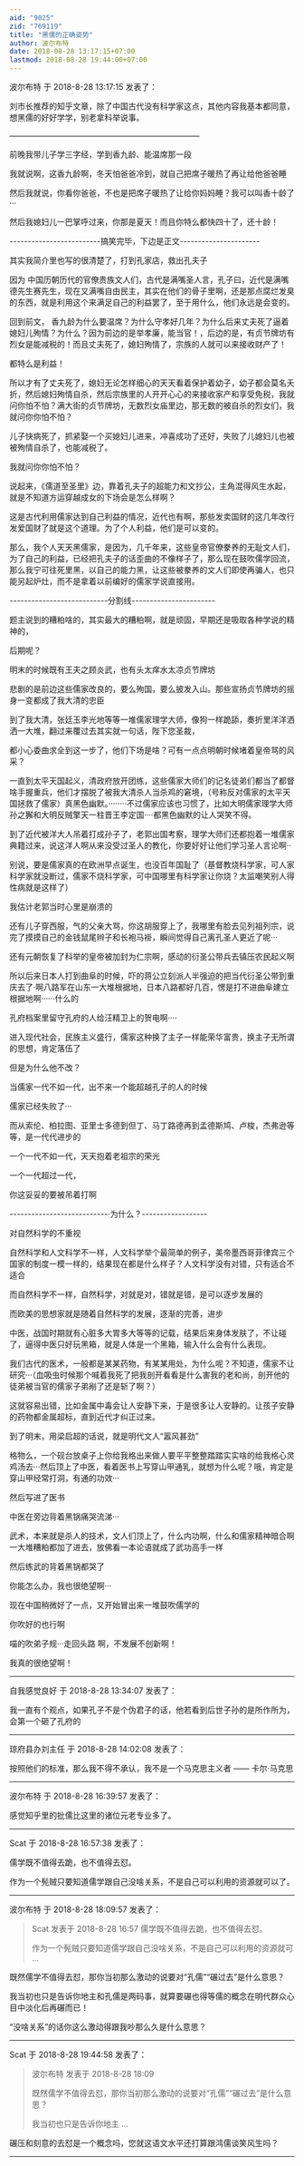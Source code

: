 ```yaml
---
aid: "9025"
zid: "769119"
title: "黑儒的正确姿势"
author: 波尔布特
date: 2018-08-28 13:17:15+07:00
lastmod: 2018-08-28 19:44:00+07:00
---
```


波尔布特 于 2018-8-28 13:17:15 发表了：

刘市长推荐的知乎文章，除了中国古代没有科学家这点，其他内容我基本都同意，想黑儒的好好学学，别老拿科举说事。

————————————————————————

前晚我带儿子学三字经，学到香九龄、能温席那一段

我就说啊，这香九龄啊，冬天怕爸爸冷到，就自己把席子暖热了再让给他爸爸睡

然后我就说，你看你爸爸，不也是把席子暖热了让给你妈妈睡？我可以叫香十龄了···

然后我媳妇儿一巴掌呼过来，你那是夏天！而且你特么都快四十了，还十龄！

-------------------------搞笑完毕，下边是正文----------------------

其实我简介里也写的很清楚了，打到孔家店，救出孔夫子

因为 中国历朝历代的官僚贵族文人们，古代是满嘴圣人言，孔子曰，近代是满嘴德先生赛先生，现在又满嘴自由民主，其实在他们的骨子里啊，还是那点腐烂发臭的东西，就是利用这个来满足自己的利益罢了，至于用什么，他们永远是会变的。

回到前文， 香九龄为什么要温席？为什么守孝好几年？为什么后来丈夫死了逼着媳妇儿殉情？为什么？因为前边的是举孝廉，能当官！，后边的是，有贞节牌坊有烈女是能减税的！而且丈夫死了，媳妇殉情了，宗族的人就可以来接收财产了！

都特么是利益！

所以才有了丈夫死了，媳妇无论怎样细心的天天看着保护着幼子，幼子都会莫名夭折，然后媳妇殉情自杀，然后宗族里的人开开心心的来接收家产和享受免税，我就问你怕不怕？满大街的贞节牌坊，无数烈女庙里边，那无数的被自杀的烈女们，我就问你你怕不怕？

儿子快病死了，抓紧娶一个买媳妇儿进来，冲喜成功了还好，失败了儿媳妇儿也被被殉情自杀了，也能减税了。

我就问你你怕不怕？

说起来，《儒道至圣里》边，靠着孔夫子的超能力和文抄公，主角混得风生水起，就是不知道方运穿越成女的下场会是怎么样啊？

这是古代利用儒家达到自己利益的情况，近代也有啊，那些发卖国财的这几年改行发爱国财了就是这个道理。为了个人利益，他们是可以变的。

那么，我个人天天黑儒家，是因为，几千年来，这些皇帝官僚豢养的无耻文人们，为了自己的利益，已经把孔夫子的话歪曲的不像样子了，那么现在鼓吹儒学回流，那么我宁可往死里黑，以自己的能力黑，让这些被豢养的文人们即使再骗人，也只能另起炉灶，而不是拿着以前编好的儒家学说直接用。

---------------------------分割线-----------------------

题主说到的糟粕啥的，其实最大的糟粕啊，就是顽固，早期还是吸取各种学说的精神的，

后期呢？

明末的时候既有王夫之顾炎武，也有头太痒水太凉贞节牌坊

悲剧的是前边这些儒家改良的，要么殉国，要么披发入山。那些宣扬贞节牌坊的摇身一变都成了我大清的忠臣

到了我大清，张廷玉李光地等等一堆儒家理学大师，像狗一样跪舔，奏折里洋洋洒洒一大堆，翻过来覆过去其实就一句话，陛下您圣裁，

都小心委曲求全到这一步了，他们下场是啥？可有一点点明朝时候堵着皇帝骂的风采？

一直到太平天国起义，清政府放开团练，这些儒家大师们的记名徒弟们都当了都督啥手握重兵，他们才摆脱了被我大清杀人当杀鸡的窘境，（号称反对儒家的太平天国拯救了儒家）真黑色幽默。········不过儒家应该也习惯了，比如大明儒家理学大师孙之獬和大明反贼擎天一柱晋王李定国····都黑色幽默的让人哭笑不得。

到了近代被洋大人吊着打成孙子了，老郭出国考察，理学大师们还都抱着一堆儒家典籍过来，说这洋人啊从来没受过圣人的教化，你要好好让他们学习圣人言论啊··

别说，要是儒家真的在欧洲早点诞生，也没百年国耻了（基督教烧科学家，可人家科学家就没断过，儒家不烧科学家，可中国哪里有科学家让你烧？太监嘲笑别人得性病就是这样了）

我估计老郭当时心里是崩溃的

还有儿子穿西服，气的父亲大骂，你这胡服穿上了，我哪里有脸去见列祖列宗，说完了摸摸自己的金钱鼠尾辫子和长袍马褂，瞬间觉得自己离孔圣人更近了呢···

还有元朝恢复了科举的皇帝被加封为仁宗啊，感动的衍圣公带兵去镇压农民起义啊

所以后来日本人打到曲阜的时候，吓的蒋公立刻派人半强迫的把当代衍圣公带到重庆去了·啊八路军在山东一大堆根据地，日本八路都好几百，愣是打不进曲阜建立根据地啊······什么的

孔府档案里留守孔府的人给汪精卫上的贺电啊····

进入现代社会，民族主义盛行，儒家这种换了主子一样能荣华富贵，换主子无所谓的思想，肯定落伍了

但是为什么他不改？

当儒家一代不如一代，出不来一个能超越孔子的人的时候

儒家已经失败了···

而从索伦、柏拉图、亚里士多德到但丁、马丁路德再到孟德斯鸠、卢梭，杰弗逊等等，是一代代进步的

一个一代不如一代，天天抱着老祖宗的荣光

一个一代超过一代，

你这妥妥的要被吊着打啊

---------------------------·为什么？------------------

对自然科学的不重视

自然科学和人文科学不一样，人文科学举个最简单的例子，美帝墨西哥菲律宾三个国家的制度一模一样的，结果现在都是什么样子？人文科学没有对错，只有适合不适合

而自然科学不一样，自然科学，对就是对，错就是错，是可以逐步发展的

而欧美的思想家就是随着自然科学的发展，逐渐的完善，进步

中医，战国时期就有心脏多大胃多大等等的记载，结果后来身体发肤了，不让碰了，逼得中医只好玩黑箱，就是人体是一个黑箱，输入什么会有什么表现。

我们古代的医术，一般都是某某药物，有某某用处，为什么呢？不知道，儒家不让研究···（血吸虫时候那个喊着我死了把我剖开看看是什么害我的老和尚，剖开他的徒弟被当官的儒家子弟剐了还是斩了啊？）

这就容易出错，比如金属中毒会让人安静下来，于是很多让人安静的。让孩子安静的药物都金属超标，直到近代才纠正过来。

到了明末，用梁启超的话说，就是明代文人“嚣风甚劲”

格物么，一个砚台放桌子上你给我格出来做人要平平整整踏踏实实啥的给我格心灵鸡汤去···然后顶上了中医，看着医书上写穿山甲通乳，就想为什么呢？哦，肯定是穿山甲经常打洞，有通的功效···

然后写进了医书

中医在旁边背着黑锅痛哭流涕···

武术，本来就是杀人的技术，文人们顶上了，什么内功啊，什么和儒家精神暗合啊一大堆糟粕都加了进去，放佛看一本论语就成了武功高手一样

然后练武的背着黑锅都哭了

你能怎么办，我也很绝望啊···

现在中国稍微好了一点，又开始冒出来一堆鼓吹儒学的

你吹好的也行啊

喵的吹弟子规···走回头路 啊，不发展不创新啊！

我真的很绝望啊！

---

自我感觉良好 于 2018-8-28 13:34:07 发表了：

我一直有个观点，如果孔子不是个伪君子的话，他若看到后世子孙的是所作所为，会第一个砸了孔府的

---

琼府县办刘主任 于 2018-8-28 14:02:08 发表了：

按照他们的标准，那么我不得不承认，我不是一个马克思主义者 —— 卡尔·马克思

---

波尔布特 于 2018-8-28 16:39:57 发表了：

感觉知乎里的批儒比这里的诸位元老专业多了。

---

Scat 于 2018-8-28 16:57:38 发表了：

儒学既不值得去跪，也不值得去怼。

作为一个髡贼只要知道儒学跟自己没啥关系，不是自己可以利用的资源就可以了。

---

波尔布特 于 2018-8-28 18:09:57 发表了：

> Scat 发表于 2018-8-28 16:57 儒学既不值得去跪，也不值得去怼。
>
> 作为一个髡贼只要知道儒学跟自己没啥关系，不是自己可以利用的资源就可 ...

既然儒学不值得去怼，那你当初那么激动的说要对“孔儒”“碾过去”是什么意思？

我当初也只是告诉你地主和孔儒是两码事，就算要碾也得等儒的概念在明代群众心目中淡化后再碾而已！

“没啥关系”的话你这么激动得跟我吵那么久是什么意思？

---

Scat 于 2018-8-28 19:44:58 发表了：

> 波尔布特 发表于 2018-8-28 18:09
>
> 既然儒学不值得去怼，那你当初那么激动的说要对“孔儒”“碾过去”是什么意思？
>
> 我当初也只是告诉你地主 ...

碾压和刻意的去怼是一个概念吗，您就这语文水平还打算跟鸿儒谈笑风生吗？

---
